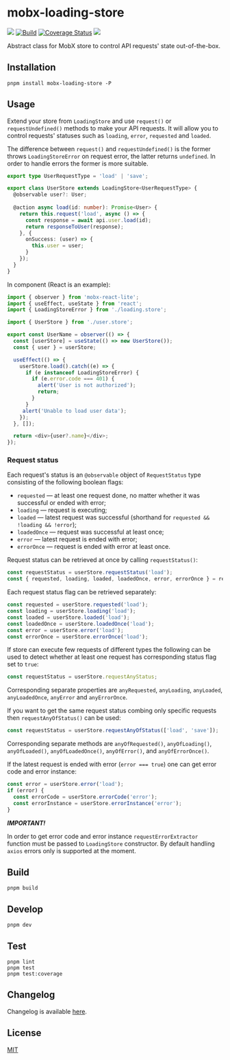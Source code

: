 # mobx-loading-store

[![](https://img.shields.io/npm/v/mobx-loading-store)](https://www.npmjs.com/package/mobx-loading-store)
[![Build](https://github.com/ezze/mobx-loading-store/actions/workflows/main.yml/badge.svg)](https://github.com/ezze/mobx-loading-store/actions/workflows/main.yml)
[![Coverage Status](https://coveralls.io/repos/github/ezze/mobx-loading-store/badge.svg)](https://coveralls.io/github/ezze/mobx-loading-store)
[![](https://img.shields.io/github/license/ezze/mobx-loading-store)](https://github.com/ezze/mobx-loading-store/blob/HEAD/LICENSE.md)

Abstract class for MobX store to control API requests' state out-of-the-box.

## Installation

```
pnpm install mobx-loading-store -P
```

## Usage

Extend your store from `LoadingStore` and use `request()` or `requestUndefined()` methods to make your API requests. It will allow you to control requests' statuses such as `loading`, `error`, `requested` and `loaded`.

The difference between `request()` and `requestUndefined()` is the former throws `LoadingStoreError` on request error, the latter returns `undefined`. In order to handle errors the former is more suitable.

```typescript
export type UserRequestType = 'load' | 'save';

export class UserStore extends LoadingStore<UserRequestType> {
  @observable user?: User;
  
  @action async load(id: number): Promise<User> {
    return this.request('load', async () => {
      const response = await api.user.load(id);
      return responseToUser(response);
    }, {
      onSuccess: (user) => {
        this.user = user;
      }
    });
  }
} 
```

In component (React is an example):

```typescript jsx
import { observer } from 'mobx-react-lite';
import { useEffect, useState } from 'react';
import { LoadingStoreError } from './loading.store';

import { UserStore } from './user.store';

export const UserName = observer(() => {
  const [userStore] = useState(() => new UserStore());
  const { user } = userStore;

  useEffect(() => {
    userStore.load().catch((e) => {
      if (e instanceof LoadingStoreError) {
        if (e.error.code === 401) {
          alert('User is not authorized');
          return;
        }
      }
     alert('Unable to load user data');
    });
  }, []);

  return <div>{user?.name}</div>;
}); 
```

### Request status

Each request's status is an `@observable` object of `RequestStatus` type consisting of the following boolean flags:

- `requested` — at least one request done, no matter whether it was successful or ended with error;
- `loading` — request is executing;
- `loaded` — latest request was successful (shorthand for `requested && !loading && !error`);
- `loadedOnce` — request was successful at least once;
- `error` — latest request is ended with error;
- `errorOnce` — request is ended with error at least once.

Request status can be retrieved at once by calling `requestStatus()`:

```typescript
const requestStatus = userStore.requestStatus('load');
const { requested, loading, loaded, loadedOnce, error, errorOnce } = requestStatus;
```

Each request status flag can be retrieved separately:

```typescript
const requested = userStore.requested('load');
const loading = userStore.loading('load');
const loaded = userStore.loaded('load');
const loadedOnce = userStore.loadedOnce('load');
const error = userStore.error('load');
const errorOnce = userStore.errorOnce('load');
```

If store can execute few requests of different types the following can be used to detect whether at least one request has corresponding status flag set to `true`:

```typescript
const requestStatus = userStore.requestAnyStatus;
```

Corresponding separate properties are `anyRequested`, `anyLoading`, `anyLoaded`, `anyLoadedOnce`, `anyError` and `anyErrorOnce`.

If you want to get the same request status combing only specific requests then `requestAnyOfStatus()` can be used:

```typescript
const requestStatus = userStore.requestAnyOfStatus(['load', 'save']);
```

Corresponding separate methods are  `anyOfRequested()`, `anyOfLoading()`, `anyOfLoaded()`, `anyOfLoadedOnce()`, `anyOfError()`, and `anyOfErrorOnce()`.

If the latest request is ended with error (`error === true`) one can get error code and error instance:

```typescript
const error = userStore.error('load');
if (error) {
  const errorCode = userStore.errorCode('error');
  const errorInstance = userStore.errorInstance('error');
}
```

***IMPORTANT!***

In order to get error code and error instance `requestErrorExtractor` function must be passed to `LoadingStore` constructor.
By default handling `axios` errors only is supported at the moment.

## Build

```
pnpm build
```

## Develop

```
pnpm dev
```

## Test

```
pnpm lint
pnpm test
pnpm test:coverage
```

## Changelog

Changelog is available [here](CHANGELOG.md).

## License

[MIT](LICENSE.md)
